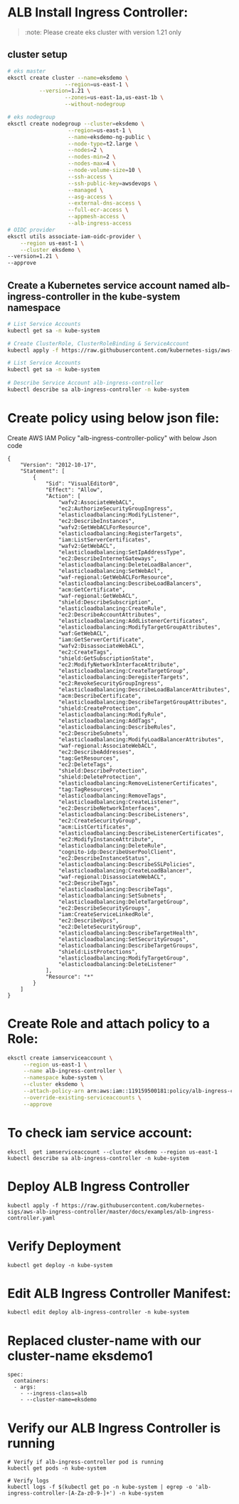 # ALB Install Ingress Controller:

> :note: Please create eks cluster with version 1.21 only
## cluster setup
```bash
# eks master
eksctl create cluster --name=eksdemo \
                  --region=us-east-1 \
		  --version=1.21 \
                  --zones=us-east-1a,us-east-1b \
                  --without-nodegroup 

# eks nodegroup
eksctl create nodegroup --cluster=eksdemo \
                   --region=us-east-1 \
                   --name=eksdemo-ng-public \
                   --node-type=t2.large \
                   --nodes=2 \
                   --nodes-min=2 \
                   --nodes-max=4 \
                   --node-volume-size=10 \
                   --ssh-access \
                   --ssh-public-key=awsdevops \
                   --managed \
                   --asg-access \
                   --external-dns-access \
                   --full-ecr-access \
                   --appmesh-access \
                   --alb-ingress-access
# OIDC provider
eksctl utils associate-iam-oidc-provider \
    --region us-east-1 \
    --cluster eksdemo \
--version=1.21 \
--approve
```
## Create a Kubernetes service account named alb-ingress-controller in the kube-system namespace
```bash
# List Service Accounts
kubectl get sa -n kube-system

# Create ClusterRole, ClusterRoleBinding & ServiceAccount
kubectl apply -f https://raw.githubusercontent.com/kubernetes-sigs/aws-alb-ingress-controller/master/docs/examples/rbac-role.yaml

# List Service Accounts
kubectl get sa -n kube-system
 
# Describe Service Account alb-ingress-controller 
kubectl describe sa alb-ingress-controller -n kube-system
```
	
# Create policy using below json file:
Create AWS IAM Policy "alb-ingress-controller-policy" with below Json code

    {
        "Version": "2012-10-17",
        "Statement": [
            {
                "Sid": "VisualEditor0",
                "Effect": "Allow",
                "Action": [
                    "wafv2:AssociateWebACL",
                    "ec2:AuthorizeSecurityGroupIngress",
                    "elasticloadbalancing:ModifyListener",
                    "ec2:DescribeInstances",
                    "wafv2:GetWebACLForResource",
                    "elasticloadbalancing:RegisterTargets",
                    "iam:ListServerCertificates",
                    "wafv2:GetWebACL",
                    "elasticloadbalancing:SetIpAddressType",
                    "ec2:DescribeInternetGateways",
                    "elasticloadbalancing:DeleteLoadBalancer",
                    "elasticloadbalancing:SetWebAcl",
                    "waf-regional:GetWebACLForResource",
                    "elasticloadbalancing:DescribeLoadBalancers",
                    "acm:GetCertificate",
                    "waf-regional:GetWebACL",
                    "shield:DescribeSubscription",
                    "elasticloadbalancing:CreateRule",
                    "ec2:DescribeAccountAttributes",
                    "elasticloadbalancing:AddListenerCertificates",
                    "elasticloadbalancing:ModifyTargetGroupAttributes",
                    "waf:GetWebACL",
                    "iam:GetServerCertificate",
                    "wafv2:DisassociateWebACL",
                    "ec2:CreateTags",
                    "shield:GetSubscriptionState",
                    "ec2:ModifyNetworkInterfaceAttribute",
                    "elasticloadbalancing:CreateTargetGroup",
                    "elasticloadbalancing:DeregisterTargets",
                    "ec2:RevokeSecurityGroupIngress",
                    "elasticloadbalancing:DescribeLoadBalancerAttributes",
                    "acm:DescribeCertificate",
                    "elasticloadbalancing:DescribeTargetGroupAttributes",
                    "shield:CreateProtection",
                    "elasticloadbalancing:ModifyRule",
                    "elasticloadbalancing:AddTags",
                    "elasticloadbalancing:DescribeRules",
                    "ec2:DescribeSubnets",
                    "elasticloadbalancing:ModifyLoadBalancerAttributes",
                    "waf-regional:AssociateWebACL",
                    "ec2:DescribeAddresses",
                    "tag:GetResources",
                    "ec2:DeleteTags",
                    "shield:DescribeProtection",
                    "shield:DeleteProtection",
                    "elasticloadbalancing:RemoveListenerCertificates",
                    "tag:TagResources",
                    "elasticloadbalancing:RemoveTags",
                    "elasticloadbalancing:CreateListener",
                    "ec2:DescribeNetworkInterfaces",
                    "elasticloadbalancing:DescribeListeners",
                    "ec2:CreateSecurityGroup",
                    "acm:ListCertificates",
                    "elasticloadbalancing:DescribeListenerCertificates",
                    "ec2:ModifyInstanceAttribute",
                    "elasticloadbalancing:DeleteRule",
                    "cognito-idp:DescribeUserPoolClient",
                    "ec2:DescribeInstanceStatus",
                    "elasticloadbalancing:DescribeSSLPolicies",
                    "elasticloadbalancing:CreateLoadBalancer",
                    "waf-regional:DisassociateWebACL",
                    "ec2:DescribeTags",
                    "elasticloadbalancing:DescribeTags",
                    "elasticloadbalancing:SetSubnets",
                    "elasticloadbalancing:DeleteTargetGroup",
                    "ec2:DescribeSecurityGroups",
                    "iam:CreateServiceLinkedRole",
                    "ec2:DescribeVpcs",
                    "ec2:DeleteSecurityGroup",
                    "elasticloadbalancing:DescribeTargetHealth",
                    "elasticloadbalancing:SetSecurityGroups",
                    "elasticloadbalancing:DescribeTargetGroups",
                    "shield:ListProtections",
                    "elasticloadbalancing:ModifyTargetGroup",
                    "elasticloadbalancing:DeleteListener"
                ],
                "Resource": "*"
            }
        ]
    }
	
# Create Role and attach policy to a Role:
```bash
eksctl create iamserviceaccount \
     --region us-east-1 \
     --name alb-ingress-controller \
     --namespace kube-system \
     --cluster eksdemo \
     --attach-policy-arn arn:aws:iam::119159500181:policy/alb-ingress-controller-policy \
     --override-existing-serviceaccounts \
     --approve
```
# To check iam service account:
	eksctl  get iamserviceaccount --cluster eksdemo --region us-east-1
	kubectl describe sa alb-ingress-controller -n kube-system
# Deploy ALB Ingress Controller
	kubectl apply -f https://raw.githubusercontent.com/kubernetes-sigs/aws-alb-ingress-controller/master/docs/examples/alb-ingress-controller.yaml
# Verify Deployment
	kubectl get deploy -n kube-system
# Edit ALB Ingress Controller Manifest:
	kubectl edit deploy alb-ingress-controller -n kube-system
# Replaced cluster-name with our cluster-name eksdemo1
    spec:
      containers:
      - args:
        - --ingress-class=alb
        - --cluster-name=eksdemo
# Verify our ALB Ingress Controller is running
	# Verify if alb-ingress-controller pod is running
	kubectl get pods -n kube-system
  
	# Verify logs
	kubectl logs -f $(kubectl get po -n kube-system | egrep -o 'alb-ingress-controller-[A-Za-z0-9-]+') -n kube-system
